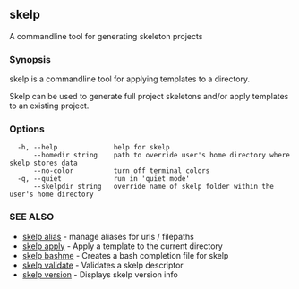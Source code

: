 ## skelp

A commandline tool for generating skeleton projects

### Synopsis


skelp is a commandline tool for applying templates to a directory.

Skelp can be used to generate full project skeletons and/or apply templates to
an existing project.

### Options

```
  -h, --help              help for skelp
      --homedir string    path to override user's home directory where skelp stores data
      --no-color          turn off terminal colors
  -q, --quiet             run in 'quiet mode'
      --skelpdir string   override name of skelp folder within the user's home directory
```

### SEE ALSO
* [skelp alias](skelp_alias.md)	 - manage aliases for urls / filepaths
* [skelp apply](skelp_apply.md)	 - Apply a template to the current directory
* [skelp bashme](skelp_bashme.md)	 - Creates a bash completion file for skelp
* [skelp validate](skelp_validate.md)	 - Validates a skelp descriptor
* [skelp version](skelp_version.md)	 - Displays skelp version info

